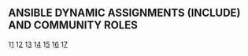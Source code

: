 ## ANSIBLE DYNAMIC ASSIGNMENTS (INCLUDE) AND COMMUNITY ROLES
1[1](./ansibled_1.png)
1[2](./ansibled_2.png)
1[3](./ansibled_3.png)
1[4](./ansibled_4.png)
1[5](./ansibled_5.png)
1[6](./ansibled_6.png)
1[7](./ansibled_7.png)
